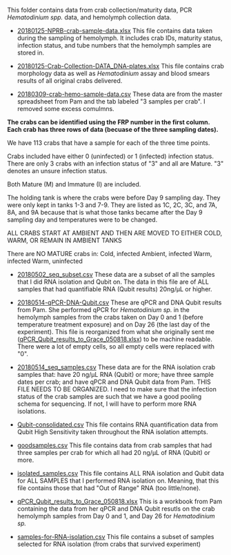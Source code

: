 This folder contains data from crab collection/maturity data, PCR *Hematodinium spp.* data, and hemolymph collection data. 

- [20180125-NPRB-crab-sample-data.xlsx](https://github.com/RobertsLab/project-crab/blob/master/data/20180125-NPRB-crab-sample-data.xlsx)
This file contains data taken during the sampling of hemolymph. It includes crab IDs, maturity status, infection status, and tube numbers that the hemolymph samples are stored in.

- [20180125-Crab-Collection-DATA_DNA-plates.xlsx](https://github.com/RobertsLab/project-crab/blob/master/data/20180125-Crab-Collection-DATA_DNA-plates.xlsx) 
This file contains crab morphology data as well as _Hematodinium_ assay and blood smears results of all original crabs delivered.

- [20180309-crab-hemo-sample-data.csv](https://raw.github.com/RobertsLab/project-crab/blob/master/data/20180309-crab-hemo-sample-data.csv)
These data are from the master spreadsheet from Pam and the tab labeled "3 samples per crab". I removed some excess comulmns.

**The crabs can be identified using the FRP number in the first column. Each crab has three rows of data (becuase of the three sampling dates).**

We have 113 crabs that have a sample for each of the three time points.

Crabs included have either 0 (uninfected) or 1 (infected) infection status.
	There are only 3 crabs with an infection status of "3" and all are Mature. "3" denotes an unsure infection status.

Both Mature (M) and Immature (I) are included. 

The holding tank is where the crabs were before Day 9 sampling day. They were only kept in tanks 1-3 and 7-9. They are listed as 1C, 2C, 3C, and 7A, 8A, and 9A because that is what those tanks became after the Day 9 sampling day and temperatures were to be changed. 

ALL CRABS START AT AMBIENT AND THEN ARE MOVED TO EITHER COLD, WARM, OR REMAIN IN AMBIENT TANKS

There are NO MATURE crabs in:
Cold, infected
Ambient, infected
Warm, infected
Warm, uninfected

- [20180502_seq_subset.csv](https://raw.github.com/RobertsLab/project-crab/blob/master/data/20180502_seq_subset.csv)
These data are a subset of all the samples that I did RNA isolation and Qubit on. The data in this file are of ALL samples that had quantifiable RNA (Qubit results) 20ng/µL or higher. 

- [20180514-qPCR-DNA-Qubit.csv](https://raw.githubusercontent.com/RobertsLab/project-crab/master/data/20180514-qPCR-DNA-Qubit.csv)
These are qPCR and DNA Qubit results from Pam. She performed qPCR for _Hematodinium sp._ in the hemolymph samples from the crabs taken on Day 0 and 1 (before temperature treatment exposure) and on Day 26 (the last day of the experiment). This file is reorganized from what she originally sent me ([qPCR_Qubit_results_to_Grace_050818.xlsx](https://github.com/RobertsLab/project-crab/blob/master/data/qPCR_Qubit_results_to_Grace_050818.xlsx)) to be machine readable. There were a lot of empty cells, so all empty cells were replaced with "0". 

- [20180514_seq_samples.csv](https://raw.githubusercontent.com/RobertsLab/project-crab/master/data/20180514_seq_samples.csv)
These data are for the RNA isolation crab samples that: have 20 ng/µL RNA (Qubit) or more; have three sample dates per crab; and have qPCR and DNA Qubit data from Pam. THIS FILE NEEDS TO BE ORGANIZED. I need to make sure that the infection status of the crab samples are such that we have a good pooling schema for sequencing. If not, I will have to perform more RNA isolations. 

- [Qubit-consolidated.csv](https://raw.github.com/RobertsLab/project-crab/blob/master/data/Qubit-consolidated.csv)
This file contains RNA quantification data from Qubit High Sensitivity taken throughout the RNA isolation attempts. 

- [goodsamples.csv](https://raw.githubusercontent.com/RobertsLab/project-crab/master/data/goodsamples.csv)
This file contains data from crab samples that had three samples per crab for which all had 20 ng/µL of RNA (Qubit) or more. 

- [isolated_samples.csv](https://github.com/RobertsLab/project-crab/blob/master/data/isolated_samples.csv)
This file contains ALL RNA isolation and Qubit data for ALL SAMPLES that I performed RNA isolation on. Meaning, that this file contains those that had "Out of Range" RNA (too little/none). 

- [qPCR_Qubit_results_to_Grace_050818.xlsx](https://github.com/RobertsLab/project-crab/blob/master/data/qPCR_Qubit_results_to_Grace_050818.xlsx)
This is a workbook from Pam containing the data from her qPCR and DNA Qubit resutls on the crab hemolymph samples from Day 0 and 1, and Day 26 for _Hematodinium sp._

- [samples-for-RNA-isolation.csv](https://github.com/RobertsLab/project-crab/blob/master/data/samples-for-RNA-isolation.csv)
This file contains a subset of samples selected for RNA isolation (from crabs that survived experiment)



